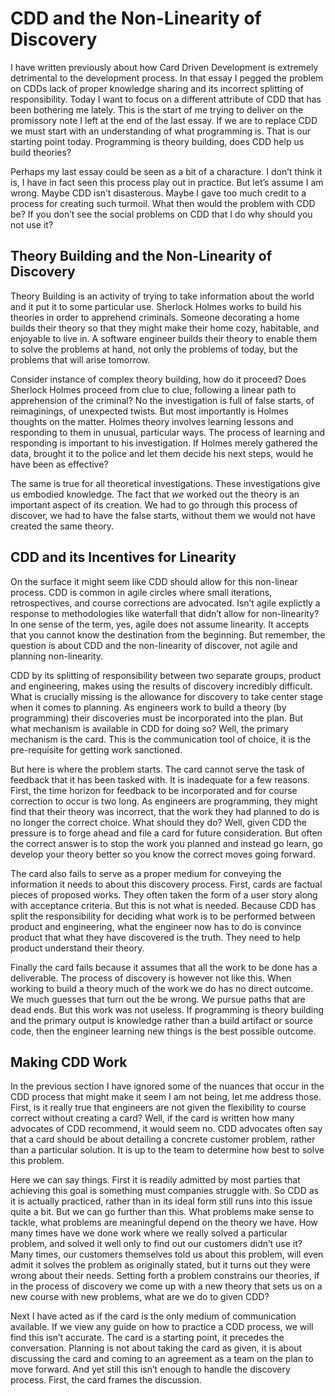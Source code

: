# CDD and the Non-Linearity of Discovery

I have written previously about how Card Driven Development is extremely detrimental to the development process. In that essay I pegged the problem on CDDs lack of proper knowledge sharing and its incorrect splitting of responsibility. Today I want to focus on a different attribute of CDD that has been bothering me lately. This is the start of me trying to deliver on the promissory note I left at the end of the last essay. If we are to replace CDD we must start with an understanding of what programming is. That is our starting point today. Programming is theory building, does CDD help us build theories?

Perhaps my last essay could be seen as a bit of a characture. I don’t think it is, I have in fact seen this process play out in practice. But let’s assume I am wrong. Maybe CDD isn’t disasterous. Maybe I gave too much credit to a process for creating such turmoil. What then would the problem with CDD be? If you don’t see the social problems on CDD that I do why should you not use it?

## Theory Building and  the Non-Linearity of Discovery

Theory Building is an activity of trying to take information about the world and it put it to some particular use. Sherlock Holmes works to build his theories in order to apprehend criminals. Someone decorating a home builds their theory so that they might make their home cozy, habitable, and enjoyable to live in. A software engineer builds their theory to enable them to solve the problems at hand, not only the problems of today, but the problems that will arise tomorrow.

Consider instance of complex theory building, how do it proceed? Does Sherlock Holmes proceed from clue to clue, following a linear path to apprehension of the criminal? No the investigation is full of false starts, of reimaginings, of unexpected twists. But most importantly is Holmes thoughts on the matter. Holmes theory involves learning lessons and responding to them in unusual, particular ways. The process of learning and responding is important to his investigation. If Holmes merely gathered the data, brought it to the police and let them decide his next steps, would he have been as effective?

The same is true for all theoretical investigations. These investigations give us embodied knowledge. The fact that *we* worked out the theory is an important aspect of its creation. We had to go through this process of discover, we had to have the false starts, without them we would not have created the same theory. 

## CDD and its Incentives for Linearity

On the surface it might seem like CDD should allow for this non-linear process. CDD is common in agile circles where small iterations, retrospectives, and course corrections are advocated. Isn’t agile explictly a response to methodologies like waterfall that didn’t allow for non-linearity? In one sense of the term, yes, agile does not assume linearity. It accepts that you cannot know the destination from the beginning. But remember, the question is about CDD and the non-linearity of discover, not agile and planning non-linearity.

CDD by its splitting of responsibility between two separate groups, product and engineering, makes using the results of discovery incredibly difficult. What is crucially missing is the allowance for discovery to take center stage when it comes to planning. As engineers work to build a theory (by programming) their discoveries must be incorporated into the plan. But what mechanism is available in CDD for doing so? Well, the primary mechanism is the card. This is the communication tool of choice, it is the pre-requisite for getting work sanctioned. 

But here is where the problem starts. The card cannot serve the task of feedback that it has been tasked with. It is inadequate for a few reasons. First, the time horizon for feedback to be incorporated and for course correction to occur is two long. As engineers are programming, they might find that their theory was incorrect, that the work they had planned to do is no longer the correct choice. What should they do? Well, given CDD the pressure is to forge ahead and file a card for future consideration. But often the correct answer is to stop the work you planned and instead go learn, go develop your theory better so you know the correct moves going forward. 

The card also fails to serve as a proper medium for conveying the information it needs to about this discovery process. First, cards are factual pieces of proposed works. They often taken the form of a user story along with acceptance criteria. But this is not what is needed. Because CDD has split the responsibility for deciding what work is to be performed between product and engineering, what the engineer now has to do is convince product that what they have discovered is the truth. They need to help product understand their theory.

Finally the card fails because it assumes that all the work to be done has a deliverable. The process of discovery is however not like this. When working to build a theory much of the work we do has no direct outcome. We much guesses that turn out the be wrong. We pursue paths that are dead ends. But this work was not useless. If programming is theory building and the primary output is knowledge rather than a build artifact or source code, then the engineer learning new things is the best possible outcome. 

## Making CDD Work

In the previous section I have ignored some of the nuances that occur in the CDD process that might make it seem I am not being, let me address those. First, is it really true that engineers are not given the flexibility to course correct without creating a card? Well, if the card is written how many advocates of CDD recommend, it would seem no. CDD advocates often say that a card should be about detailing a concrete customer problem, rather than a particular solution. It is up to the team to determine how best to solve this problem.

Here we can say things. First it is readily admitted by most parties that achieving this goal is something must companies struggle with. So CDD as it is actually practiced, rather than in its ideal form still runs into this issue quite a bit. But we can go further than this. What problems make sense to tackle, what problems are meaningful depend on the theory we have. How many times have we done work where we really solved a particular problem, and solved it well only to find out our customers didn’t use it? Many times, our customers themselves told us about this problem, will even admit it solves the problem as originally stated, but it turns out they were wrong about their needs. Setting forth a problem constrains our theories, if in the process of discovery we come up with a new theory that sets us on a new course with new problems, what are we do to given CDD?

Next I have acted as if the card is the only medium of communication available. If we view any guide on how to practice a CDD process, we will find this isn’t accurate. The card is a starting point, it precedes the conversation. Planning is not about taking the card as given, it is about discussing the card and coming to an agreement as a team on the plan to move forward. And yet still this isn’t enough to handle the discovery process. First, the card frames the discussion.







